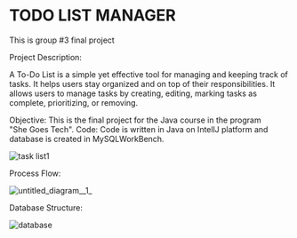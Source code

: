 # TODO LIST MANAGER

This is group #3 final project

Project Description:

A To-Do List is a simple yet effective tool for managing and keeping track of tasks.
It helps users stay organized and on top of their responsibilities. 
It allows users to manage tasks by creating, editing, marking tasks as complete, prioritizing, or removing.

Objective: This is the final project for the Java course in the program "She Goes Tech".
Code: Code is written in Java on IntellJ platform and database is created in MySQLWorkBench.


![task list1](https://user-images.githubusercontent.com/122637995/216138329-579f7061-a346-4bb5-8ab5-990ef1f74b42.jpg)


Process Flow:



![untitled_diagram__1_](https://user-images.githubusercontent.com/122637995/216139176-fa73e9e6-765b-40b2-94db-3277e89ac659.jpg)


Database Structure:


![database](https://user-images.githubusercontent.com/122637995/216139544-15888af7-42c2-47c6-b77a-24063ca7e3c0.jpg)



